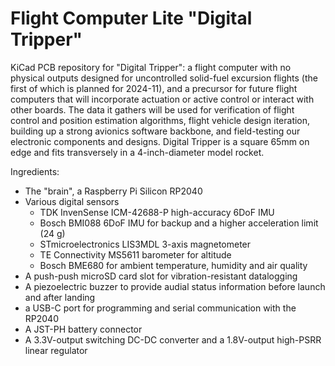 # Flight Computer Lite "Digital Tripper"
KiCad PCB repository for "Digital Tripper": a flight computer with no physical outputs designed for uncontrolled solid-fuel excursion flights (the first of which is planned for 2024-11), and a precursor for future flight computers that will incorporate actuation or active control or interact with other boards. The data it gathers will be used for verification of flight control and position estimation algorithms, flight vehicle design iteration, building up a strong avionics software backbone, and field-testing our electronic components and designs. Digital Tripper is a square 65mm on edge and fits transversely in a 4-inch-diameter model rocket.

Ingredients:
* The "brain", a Raspberry Pi Silicon RP2040
* Various digital sensors
    * TDK InvenSense ICM-42688-P high-accuracy 6DoF IMU
    * Bosch BMI088 6DoF IMU for backup and a higher acceleration limit (24 g)
    * STmicroelectronics LIS3MDL 3-axis magnetometer
    * TE Connectivity MS5611 barometer for altitude
    * Bosch BME680 for ambient temperature, humidity and air quality
* A push-push microSD card slot for vibration-resistant datalogging
* A piezoelectric buzzer to provide audial status information before launch and after landing
* a USB-C port for programming and serial communication with the RP2040
* A JST-PH battery connector
* A 3.3V-output switching DC-DC converter and a 1.8V-output high-PSRR linear regulator

